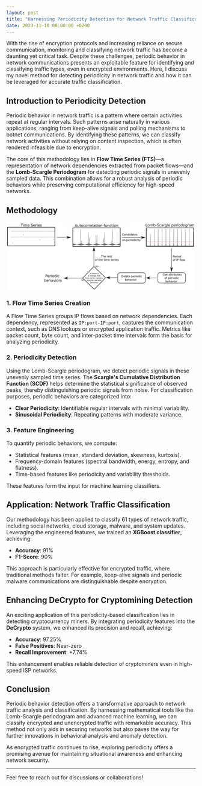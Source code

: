 ```yaml
---
layout: post
title: "Harnessing Periodicity Detection for Network Traffic Classification"
date: 2023-11-10 00:00:00 +0200
---
```


With the rise of encryption protocols and increasing reliance on secure communication, monitoring and classifying network traffic has become a daunting yet critical task. Despite these challenges, periodic behavior in network communications presents an exploitable feature for identifying and classifying traffic types, even in encrypted environments. Here, I discuss my novel method for detecting periodicity in network traffic and how it can be leveraged for accurate traffic classification.

## Introduction to Periodicity Detection

Periodic behavior in network traffic is a pattern where certain activities repeat at regular intervals. Such patterns arise naturally in various applications, ranging from keep-alive signals and polling mechanisms to botnet communications. By identifying these patterns, we can classify network activities without relying on content inspection, which is often rendered infeasible due to encryption.

The core of this methodology lies in **Flow Time Series (FTS)**—a representation of network dependencies extracted from packet flows—and the **Lomb-Scargle Periodogram** for detecting periodic signals in unevenly sampled data. This combination allows for a robust analysis of periodic behaviors while preserving computational efficiency for high-speed networks.

## Methodology

![Pic1](/pictures/blog/1/periodicity_methodology.png)

### 1. **Flow Time Series Creation**

A Flow Time Series groups IP flows based on network dependencies. Each dependency, represented as `IP:port-IP:port`, captures the communication context, such as DNS lookups or encrypted application traffic. Metrics like packet count, byte count, and inter-packet time intervals form the basis for analyzing periodicity.

### 2. **Periodicity Detection**

Using the Lomb-Scargle periodogram, we detect periodic signals in these unevenly sampled time series. The **Scargle's Cumulative Distribution Function (SCDF)** helps determine the statistical significance of observed peaks, thereby distinguishing periodic signals from noise. For classification purposes, periodic behaviors are categorized into:

- **Clear Periodicity**: Identifiable regular intervals with minimal variability.
- **Sinusoidal Periodicity**: Repeating patterns with moderate variance.

### 3. **Feature Engineering**

To quantify periodic behaviors, we compute:

- Statistical features (mean, standard deviation, skewness, kurtosis).
- Frequency-domain features (spectral bandwidth, energy, entropy, and flatness).
- Time-based features like periodicity and variability thresholds.

These features form the input for machine learning classifiers.

## Application: Network Traffic Classification

Our methodology has been applied to classify 61 types of network traffic, including social networks, cloud storage, malware, and system updates. Leveraging the engineered features, we trained an **XGBoost classifier**, achieving:

- **Accuracy**: 91%
- **F1-Score**: 90%

This approach is particularly effective for encrypted traffic, where traditional methods falter. For example, keep-alive signals and periodic malware communications are distinguishable despite encryption.

## Enhancing DeCrypto for Cryptomining Detection

An exciting application of this periodicity-based classification lies in detecting cryptocurrency miners. By integrating periodicity features into the **DeCrypto** system, we enhanced its precision and recall, achieving:

- **Accuracy**: 97.25%
- **False Positives**: Near-zero
- **Recall Improvement**: +7.74%

This enhancement enables reliable detection of cryptominers even in high-speed ISP networks.

## Conclusion

Periodic behavior detection offers a transformative approach to network traffic analysis and classification. By harnessing mathematical tools like the Lomb-Scargle periodogram and advanced machine learning, we can classify encrypted and unencrypted traffic with remarkable accuracy. This method not only aids in securing networks but also paves the way for further innovations in behavioral analysis and anomaly detection.

As encrypted traffic continues to rise, exploring periodicity offers a promising avenue for maintaining situational awareness and enhancing network security.

---

Feel free to reach out for discussions or collaborations!
